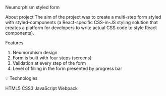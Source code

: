 Neumorphism styled form

About project
The aim of the project was to create a multi-step form styled with styled-components (a React-specific CSS-in-JS styling solution that creates a platform for developers to write actual CSS code to style React components).

Features
1. Neumorphism design
2. Form is built with four steps (screens)
3. Validation at every step of the form
4. Level of filling in the form presented by progress bar





💡 Technologies

HTML5 CSS3 JavaScript Webpack
